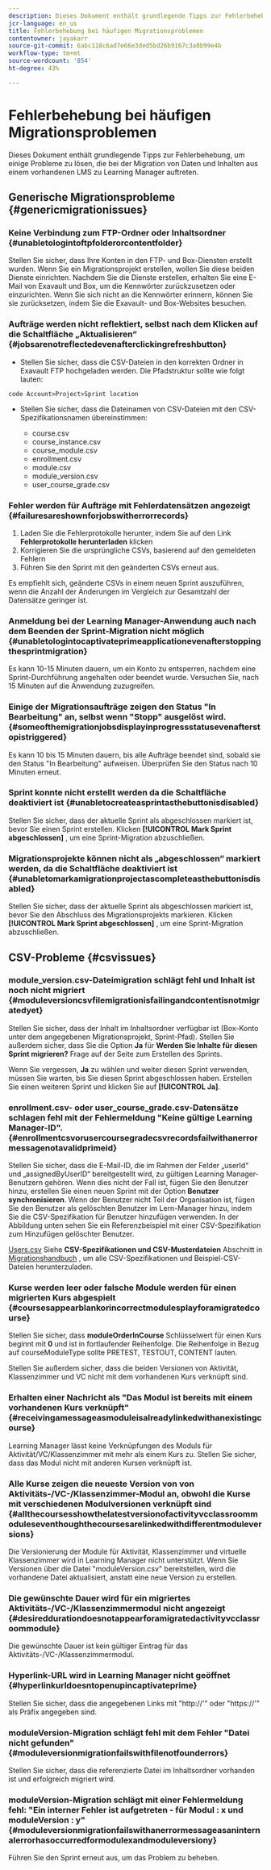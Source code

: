 ```yaml
---
description: Dieses Dokument enthält grundlegende Tipps zur Fehlerbehebung, um einige Probleme zu lösen, die bei der Migration von Daten und Inhalten aus einem vorhandenen LMS zu Learning Manager auftreten.
jcr-language: en_us
title: Fehlerbehebung bei häufigen Migrationsproblemen
contentowner: jayakarr
source-git-commit: 6abc118c6ad7e66e3ded5bd26b9167c3a0b99e4b
workflow-type: tm+mt
source-wordcount: '854'
ht-degree: 43%

---
```




# Fehlerbehebung bei häufigen Migrationsproblemen

Dieses Dokument enthält grundlegende Tipps zur Fehlerbehebung, um einige Probleme zu lösen, die bei der Migration von Daten und Inhalten aus einem vorhandenen LMS zu Learning Manager auftreten.

## Generische Migrationsprobleme {#genericmigrationissues}

### Keine Verbindung zum FTP-Ordner oder Inhaltsordner {#unabletologintoftpfolderorcontentfolder}

Stellen Sie sicher, dass Ihre Konten in den FTP- und Box-Diensten erstellt wurden. Wenn Sie ein Migrationsprojekt erstellen, wollen Sie diese beiden Dienste einrichten. Nachdem Sie die Dienste erstellen, erhalten Sie eine E-Mail von Exavault und Box, um die Kennwörter zurückzusetzen oder einzurichten. Wenn Sie sich nicht an die Kennwörter erinnern, können Sie sie zurücksetzen, indem Sie die Exavault- und Box-Websites besuchen.

### Aufträge werden nicht reflektiert, selbst nach dem Klicken auf die Schaltfläche „Aktualisieren“ {#jobsarenotreflectedevenafterclickingrefreshbutton}

* Stellen Sie sicher, dass die CSV-Dateien in den korrekten Ordner in Exavault FTP hochgeladen werden. Die Pfadstruktur sollte wie folgt lauten:

`code Account>Project>Sprint location`

* Stellen Sie sicher, dass die Dateinamen von CSV-Dateien mit den CSV-Spezifikationsnamen übereinstimmen:

   * course.csv
   * course_instance.csv
   * course_module.csv
   * enrollment.csv
   * module.csv
   * module_version.csv
   * user_course_grade.csv

### Fehler werden für Aufträge mit Fehlerdatensätzen angezeigt {#failuresareshownforjobswitherrorrecords}

1. Laden Sie die Fehlerprotokolle herunter, indem Sie auf den Link **Fehlerprotokolle herunterladen** klicken
1. Korrigieren Sie die ursprüngliche CSVs, basierend auf den gemeldeten Fehlern
1. Führen Sie den Sprint mit den geänderten CSVs erneut aus.

Es empfiehlt sich, geänderte CSVs in einem neuen Sprint auszuführen, wenn die Anzahl der Änderungen im Vergleich zur Gesamtzahl der Datensätze geringer ist.

### Anmeldung bei der Learning Manager-Anwendung auch nach dem Beenden der Sprint-Migration nicht möglich {#unabletologintocaptivateprimeapplicationevenafterstoppingthesprintmigration}

Es kann 10-15 Minuten dauern, um ein Konto zu entsperren, nachdem eine Sprint-Durchführung angehalten oder beendet wurde. Versuchen Sie, nach 15 Minuten auf die Anwendung zuzugreifen.

### Einige der Migrationsaufträge zeigen den Status &quot;In Bearbeitung&quot; an, selbst wenn &quot;Stopp&quot; ausgelöst wird. {#someofthemigrationjobsdisplayinprogressstatusevenafterstopistriggered}

Es kann 10 bis 15 Minuten dauern, bis alle Aufträge beendet sind, sobald sie den Status &quot;In Bearbeitung&quot; aufweisen. Überprüfen Sie den Status nach 10 Minuten erneut.

### Sprint konnte nicht erstellt werden da die Schaltfläche deaktiviert ist {#unabletocreateasprintasthebuttonisdisabled}

Stellen Sie sicher, dass der aktuelle Sprint als abgeschlossen markiert ist, bevor Sie einen Sprint erstellen. Klicken **[!UICONTROL Mark Sprint abgeschlossen]** , um eine Sprint-Migration abzuschließen.

### Migrationsprojekte können nicht als „abgeschlossen“ markiert werden, da die Schaltfläche deaktiviert ist {#unabletomarkamigrationprojectascompleteasthebuttonisdisabled}

Stellen Sie sicher, dass der aktuelle Sprint als abgeschlossen markiert ist, bevor Sie den Abschluss des Migrationsprojekts markieren. Klicken **[!UICONTROL Mark Sprint abgeschlossen]** , um eine Sprint-Migration abzuschließen.

## CSV-Probleme {#csvissues}

### module_version.csv-Dateimigration schlägt fehl und Inhalt ist noch nicht migriert {#moduleversioncsvfilemigrationisfailingandcontentisnotmigratedyet}

Stellen Sie sicher, dass der Inhalt im Inhaltsordner verfügbar ist (Box-Konto unter dem angegebenen Migrationsprojekt, Sprint-Pfad). Stellen Sie außerdem sicher, dass Sie die Option **Ja** für **Werden Sie Inhalte für diesen Sprint migrieren?** Frage auf der Seite zum Erstellen des Sprints.

Wenn Sie vergessen, **Ja** zu wählen und weiter diesen Sprint verwenden, müssen Sie warten, bis Sie diesen Sprint abgeschlossen haben. Erstellen Sie einen weiteren Sprint und klicken Sie auf **[!UICONTROL Ja]**.

### enrollment.csv- oder user_course_grade.csv-Datensätze schlagen fehl mit der Fehlermeldung &quot;Keine gültige Learning Manager-ID&quot;. {#enrollmentcsvorusercoursegradecsvrecordsfailwithanerrormessagenotavalidprimeid}

Stellen Sie sicher, dass die E-Mail-ID, die im Rahmen der Felder „userId“ und „assignedByUserID“ bereitgestellt wird, zu gültigen Learning Manager-Benutzern gehören. Wenn dies nicht der Fall ist, fügen Sie den Benutzer hinzu, erstellen Sie einen neuen Sprint mit der Option **Benutzer synchronisieren**. Wenn der Benutzer nicht Teil der Organisation ist, fügen Sie den Benutzer als gelöschten Benutzer im Lern-Manager hinzu, indem Sie die CSV-Spezifikation für Benutzer hinzufügen verwenden. In der Abbildung unten sehen Sie ein Referenzbeispiel mit einer CSV-Spezifikation zum Hinzufügen gelöschter Benutzer.

[Users.csv](assets/users.zip) Siehe **CSV-Spezifikationen und CSV-Musterdateien** Abschnitt in [Migrationshandbuch](../integration-admin/feature-summary/migration-manual.md) , um alle CSV-Spezifikationen und Beispiel-CSV-Dateien herunterzuladen.

### Kurse werden leer oder falsche Module werden für einen migrierten Kurs abgespielt {#coursesappearblankorincorrectmodulesplayforamigratedcourse}

Stellen Sie sicher, dass **moduleOrderInCourse** Schlüsselwert für einen Kurs beginnt mit **0** und ist in fortlaufender Reihenfolge. Die Reihenfolge in Bezug auf courseModuleType sollte PRETEST, TESTOUT, CONTENT lauten.

Stellen Sie außerdem sicher, dass die beiden Versionen von Aktivität, Klassenzimmer und VC nicht mit dem vorhandenen Kurs verknüpft sind.

### Erhalten einer Nachricht als &quot;Das Modul ist bereits mit einem vorhandenen Kurs verknüpft&quot; {#receivingamessageasmoduleisalreadylinkedwithanexistingcourse}

Learning Manager lässt keine Verknüpfungen des Moduls für Aktivität/VC/Klassenzimmer mit mehr als einem Kurs zu. Stellen Sie sicher, dass das Modul nicht mit anderen Kursen verknüpft ist.

### Alle Kurse zeigen die neueste Version von von Aktivitäts-/VC-/Klassenzimmer-Modul an, obwohl die Kurse mit verschiedenen Modulversionen verknüpft sind {#allthecoursesshowthelatestversionofactivityvcclassroommoduleseventhoughthecoursesarelinkedwithdifferentmoduleversions}

Die Versionierung der Module für Aktivität, Klassenzimmer und virtuelle Klassenzimmer wird in Learning Manager nicht unterstützt. Wenn Sie Versionen über die Datei &quot;moduleVersion.csv&quot; bereitstellen, wird die vorhandene Datei aktualisiert, anstatt eine neue Version zu erstellen.

### Die gewünschte Dauer wird für ein migriertes Aktivitäts-/VC-/Klassenzimmermodul nicht angezeigt {#desireddurationdoesnotappearforamigratedactivityvcclassroommodule}

Die gewünschte Dauer ist kein gültiger Eintrag für das Aktivitäts-/VC-/Klassenzimmermodul.

### Hyperlink-URL wird in Learning Manager nicht geöffnet {#hyperlinkurldoesntopenupincaptivateprime}

Stellen Sie sicher, dass die angegebenen Links mit &quot;http://&#39;&quot; oder &quot;https://&#39;&quot; als Präfix angegeben sind.

### moduleVersion-Migration schlägt fehl mit dem Fehler &quot;Datei nicht gefunden&quot; {#moduleversionmigrationfailswithfilenotfounderrors}

Stellen Sie sicher, dass die referenzierte Datei im Inhaltsordner vorhanden ist und erfolgreich migriert wird.

### moduleVersion-Migration schlägt mit einer Fehlermeldung fehl: &quot;Ein interner Fehler ist aufgetreten - für Modul : x und moduleVersion : y&quot; {#moduleversionmigrationfailswithanerrormessageasaninternalerrorhasoccurredformodulexandmoduleversiony}

Führen Sie den Sprint erneut aus, um das Problem zu beheben.

